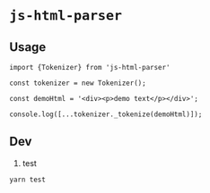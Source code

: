 # `js-html-parser`

## Usage

```
import {Tokenizer} from 'js-html-parser'

const tokenizer = new Tokenizer();

const demoHtml = '<div><p>demo text</p></div>';

console.log([...tokenizer._tokenize(demoHtml)]);

```

## Dev

1. test

```
yarn test
```